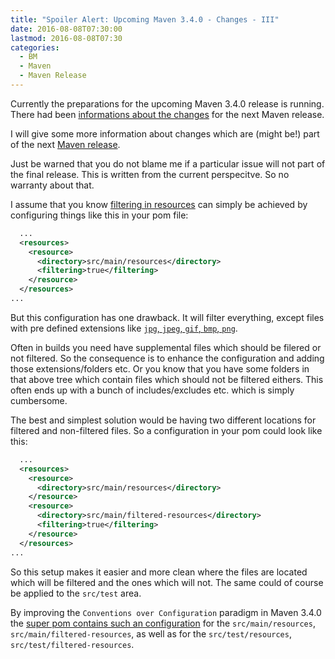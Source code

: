```yaml
---
title: "Spoiler Alert: Upcoming Maven 3.4.0 - Changes - III"
date: 2016-08-08T07:30:00
lastmod: 2016-08-08T07:30
categories:
  - BM
  - Maven
  - Maven Release
---
```

Currently the preparations for the upcoming Maven 3.4.0 release is running. 
There had been [informations about the changes][change-1] for the next Maven 
release.

I will give some more information about changes which are (might be!) part of
the next [Maven release][jira-issues].

Just be warned that you do not blame me if a particular issue will not part of the final release.
This is written from the current perspecitve. So no warranty about that. 

I assume that you know [filtering in resources][maven-resources-filtering] can
simply be achieved by configuring things like this in your pom file:

```xml
  ...
  <resources>
    <resource>
      <directory>src/main/resources</directory>
      <filtering>true</filtering>
    </resource>
  </resources>
...
```

But this configuration has one drawback. It will filter everything, except
files with pre defined extensions like 
[`jpg`, `jpeg`, `gif`, `bmp`, `png`][non-filtered-extensions]. 

Often in builds you need have supplemental files which should be filered or not
filtered. So the consequence is to enhance the configuration and adding
those extensions/folders etc. Or you know that you have some folders in that above
tree which contain files which should not be filtered eithers. This often ends
up with a bunch of includes/excludes etc. which is simply cumbersome.

The best and simplest solution would be having two different locations for filtered
and non-filtered files. So a configuration in your pom could look like this:

```xml
  ...
  <resources>
    <resource>
      <directory>src/main/resources</directory>
    </resource>
    <resource>
      <directory>src/main/filtered-resources</directory>
      <filtering>true</filtering>
    </resource>
  </resources>
...
```

So this setup makes it easier and more clean where the files are located which will be 
filtered and the ones which will not. The same could of course be applied to the 
`src/test` area.

By improving the `Conventions over Configuration` paradigm in 
Maven 3.4.0 the [super pom contains such an configuration][MNG-2478] for
the `src/main/resources`, `src/main/filtered-resources`, as well as for
the `src/test/resources`, `src/test/filtered-resources`.

[jira-issues]: https://issues.apache.org/jira/secure/ReleaseNote.jspa?projectId=12316922&version=12333545
[change-1]: https://twitter.com/khmarbaise/status/747046718798200833
[maven-resources-filtering]: https://maven.apache.org/plugins/maven-resources-plugin/examples/filter.html
[non-filtered-extensions]: https://maven.apache.org/plugins/maven-resources-plugin/resources-mojo.html#nonFilteredFileExtensions
[MNG-2478]: https://issues.apache.org/jira/browse/MNG-2478
